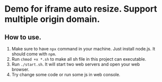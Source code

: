 # Demo for iframe auto resize. Support multiple origin domain.

## How to use.
1. Make sure to have `npx` command in your machine. Just install node.js. It should come with `npm`.
2. Run `chmod +x *.sh` to make all sh file in this project can executable.
3. Run `./start.sh`. It will start two web servers and open your web browser.
4. Try change some code or run some js in web console.